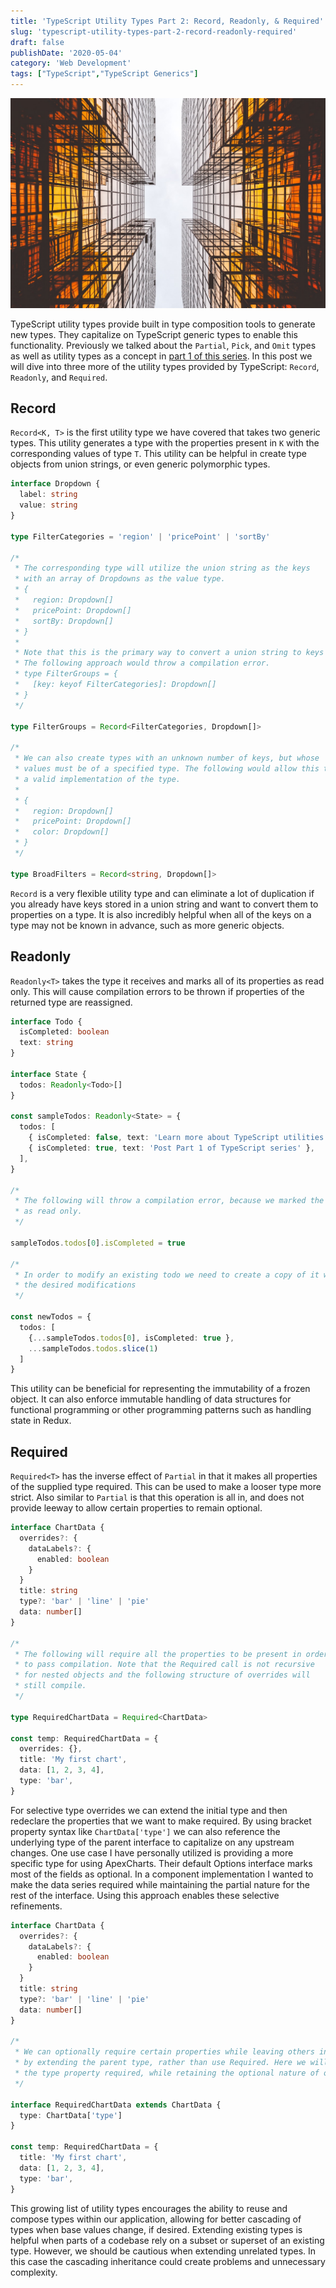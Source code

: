 ```yaml
---
title: 'TypeScript Utility Types Part 2: Record, Readonly, & Required'
slug: 'typescript-utility-types-part-2-record-readonly-required'
draft: false
publishDate: '2020-05-04'
category: 'Web Development'
tags: ["TypeScript","TypeScript Generics"]
---
```

![TypeScript Utility Types Part 2: Record, Readonly, & Required](images/reflective-architecture-perspective.jpg#center)

TypeScript utility types provide built in type composition tools to generate new types. They capitalize on TypeScript generic types to enable this functionality. Previously we talked about the `Partial`, `Pick`, and `Omit` types as well as utility types as a concept in [part 1 of this series](/blog/2020/04/27/typescript-utility-types-part-1-partial-pick-and-omit). In this post we will dive into three more of the utility types provided by TypeScript: `Record`, `Readonly`, and `Required`.

## Record

`Record<K, T>` is the first utility type we have covered that takes two generic types. This utility generates a type with the properties present in `K` with the corresponding values of type `T`. This utility can be helpful in create type objects from union strings, or even generic polymorphic types.

```typescript
interface Dropdown {
  label: string
  value: string
}

type FilterCategories = 'region' | 'pricePoint' | 'sortBy'

/*
 * The corresponding type will utilize the union string as the keys
 * with an array of Dropdowns as the value type.
 * {
 *   region: Dropdown[]
 *   pricePoint: Dropdown[]
 *   sortBy: Dropdown[]
 * }
 *
 * Note that this is the primary way to convert a union string to keys of a type.
 * The following approach would throw a compilation error.
 * type FilterGroups = {
 *   [key: keyof FilterCategories]: Dropdown[]
 * }
 */

type FilterGroups = Record<FilterCategories, Dropdown[]>

/*
 * We can also create types with an unknown number of keys, but whose
 * values must be of a specified type. The following would allow this to be
 * a valid implementation of the type.
 *
 * {
 *   region: Dropdown[]
 *   pricePoint: Dropdown[]
 *   color: Dropdown[]
 * }
 */

type BroadFilters = Record<string, Dropdown[]>
```

`Record` is a very flexible utility type and can eliminate a lot of duplication if you already have keys stored in a union string and want to convert them to properties on a type. It is also incredibly helpful when all of the keys on a type may not be known in advance, such as more generic objects.

## Readonly

`Readonly<T>` takes the type it receives and marks all of its properties as read only. This will cause compilation errors to be thrown if properties of the returned type are reassigned. 

```typescript
interface Todo {
  isCompleted: boolean
  text: string
}

interface State {
  todos: Readonly<Todo>[]
}

const sampleTodos: Readonly<State> = {
  todos: [
    { isCompleted: false, text: 'Learn more about TypeScript utilities' },
    { isCompleted: true, text: 'Post Part 1 of TypeScript series' },
  ],
}

/*
 * The following will throw a compilation error, because we marked the Todos
 * as read only.
 */

sampleTodos.todos[0].isCompleted = true

/*
 * In order to modify an existing todo we need to create a copy of it with
 * the desired modifications
 */

const newTodos = {
  todos: [
    {...sampleTodos.todos[0], isCompleted: true },
    ...sampleTodos.todos.slice(1)
  ]
}
```

This utility can be beneficial for representing the immutability of a frozen object. It can also enforce immutable handling of data structures for functional programming or other programming patterns such as handling state in Redux.

## Required

`Required<T>` has the inverse effect of `Partial` in that it makes all properties of the supplied type required. This can be used to make a looser type more strict. Also similar to `Partial` is that this operation is all in, and does not provide leeway to allow certain properties to remain optional.

```typescript
interface ChartData {
  overrides?: {
    dataLabels?: {
      enabled: boolean
    }
  }
  title: string
  type?: 'bar' | 'line' | 'pie'
  data: number[]
}

/*
 * The following will require all the properties to be present in order
 * to pass compilation. Note that the Required call is not recursive
 * for nested objects and the following structure of overrides will
 * still compile.
 */

type RequiredChartData = Required<ChartData>

const temp: RequiredChartData = {
  overrides: {},
  title: 'My first chart',
  data: [1, 2, 3, 4],
  type: 'bar',
}
```

For selective type overrides we can extend the initial type and then redeclare the properties that we want to make required. By using bracket property syntax like `ChartData['type']` we can also reference the underlying type of the parent interface to capitalize on any upstream changes. One use case I have personally utilized is providing a more specific type for using ApexCharts. Their default Options interface marks most of the fields as optional. In a component implementation I wanted to make the data series required while maintaining the partial nature for the rest of the interface. Using this approach enables these selective refinements.

```typescript
interface ChartData {
  overrides?: {
    dataLabels?: {
      enabled: boolean
    }
  }
  title: string
  type?: 'bar' | 'line' | 'pie'
  data: number[]
}

/*
 * We can optionally require certain properties while leaving others intact
 * by extending the parent type, rather than use Required. Here we will make
 * the type property required, while retaining the optional nature of overrides.
 */

interface RequiredChartData extends ChartData {
  type: ChartData['type']
}

const temp: RequiredChartData = {
  title: 'My first chart',
  data: [1, 2, 3, 4],
  type: 'bar',
}
```

This growing list of utility types encourages the ability to reuse and compose types within our application, allowing for better cascading of types when base values change, if desired. Extending existing types is helpful when parts of a codebase rely on a subset or superset of an existing type. However, we should be cautious when extending unrelated types. In this case the cascading inheritance could create problems and unnecessary complexity.

